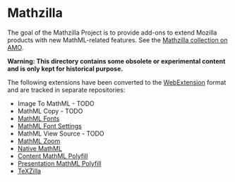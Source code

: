 # Mathzilla

The goal of the Mathzilla Project is to provide add-ons to extend Mozilla
products with new MathML-related features. See the [Mathzilla collection on AMO](https://addons.mozilla.org/collections/fred_wang/mathzilla/).

**Warning: This directory contains some obsolete or experimental content and is
  only kept for historical purpose.**

The following extensions have been converted to the
[WebExtension](https://developer.mozilla.org/en-US/Add-ons/WebExtensions) format
and are tracked in separate repositories:

- Image To MathML - TODO
- MathML Copy - TODO
- [MathML Fonts](https://github.com/fred-wang/MathFonts/tree/master/webextension)
- [MathML Font Settings](https://github.com/fred-wang/webextension-mathml-font-settings)
- MathML View Source - TODO
- [MathML Zoom](https://github.com/fred-wang/webextension-mathml-zoom)
- [Native MathML](https://github.com/fred-wang/webextension-native-mathml)
- [Content MathML Polyfill](https://github.com/fred-wang/webextension-content-mathml-polyfill)
- [Presentation MathML Polyfill](https://github.com/fred-wang/webextension-presentation-mathml-polyfill)
- [TeXZilla](https://github.com/fred-wang/TeXZilla/tree/master/webextension)
